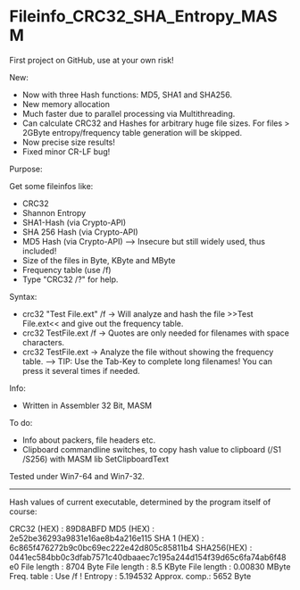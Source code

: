 Fileinfo_CRC32_SHA_Entropy_MASM
===============================

First project on GitHub, use at your own risk!

New:
  - Now with three Hash functions: MD5, SHA1 and SHA256.
  - New memory allocation
  - Much faster due to parallel processing via Multithreading. 
  - Can calculate CRC32 and Hashes for arbitrary huge file sizes. For files > 2GByte entropy/frequency table generation will be skipped. 
  - Now precise size results!
  - Fixed minor CR-LF bug!

Purpose: 

  Get some fileinfos like:
  - CRC32
  - Shannon Entropy
  - SHA1-Hash (via Crypto-API)
  - SHA 256 Hash (via Crypto-API)
  - MD5 Hash (via Crypto-API) --> Insecure but still widely used, thus included!
  - Size of the files in Byte, KByte and MByte
  - Frequency table (use /f)
  - Type "CRC32 /?" for help.
  
Syntax:
  - crc32 "Test File.ext" /f
  -> Will analyze and hash the file >>Test File.ext<< and give out the frequency table.
  - crc32 TestFile.ext /f 
  -> Quotes are only needed for filenames with space characters. 
  - crc32 TestFile.ext
  -> Analyze the file without showing the frequency table.
  --> TIP: Use the Tab-Key to complete long filenames! You can press it several times if needed.
     
Info:  
  - Written in Assembler 32 Bit, MASM
  
To do: 
  - Info about packers, file headers etc.
  - Clipboard commandline switches, to copy hash value to clipboard (/S1 /S256) with MASM lib SetClipboardText
  
Tested under Win7-64 and Win7-32.         

--------------------------------------------------------------------------------------------------------------------------------------------------
Hash values of current executable, determined by the program itself of course:

CRC32 (HEX)  :  89D8ABFD
MD5   (HEX)  :  2e52be36293a9831e16ae8b4a216e115
SHA 1 (HEX)  :  6c865f476272b9c0bc69ec222e42d805c85811b4
SHA256(HEX)  :  0441ec584bb0c3dfab7571c40dbaaec7c195a244d154f39d65c6fa74ab6f48e0
File length  :  8704 Byte
File length  :  8.5 KByte
File length  :  0.00830 MByte
Freq. table  :  Use /f !
Entropy      :  5.194532
Approx. comp.:  5652 Byte